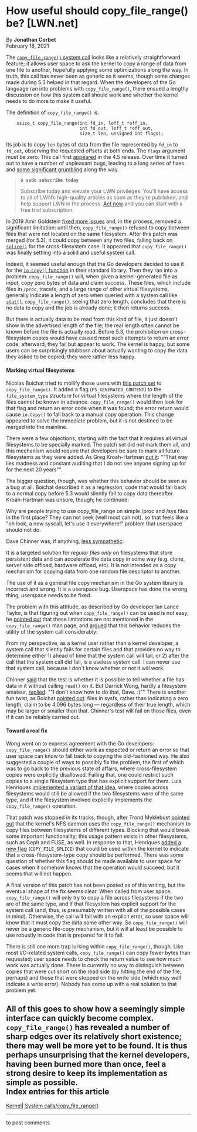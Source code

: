 # How useful should copy_file_range() be? [LWN.net]

By **Jonathan Corbet**  
February 18, 2021 

The [`copy_file_range()` system call](https://man7.org/linux/man-pages/man2/copy_file_range.2.html) looks like a relatively straightforward feature; it allows user space to ask the kernel to copy a range of data from one file to another, hopefully applying some optimizations along the way. In truth, this call has never been as generic as it seems, though some changes made during 5.3 helped in that regard. When the developers of the Go language ran into problems with `copy_file_range()`, there ensued a lengthy discussion on how this system call should work and whether the kernel needs to do more to make it useful. 

The definition of `copy_file_range()` is: 
    
    
        ssize_t copy_file_range(int fd_in, loff_t *off_in,
                                int fd_out, loff_t *off_out,
                                size_t len, unsigned int flags);
    

Its job is to copy `len` bytes of data from the file represented by `fd_in` to `fd_out`, observing the requested offsets at both ends. The `flags` argument must be zero. This call first [appeared](/Articles/659523/) in the 4.5 release. Over time it turned out to have a number of unpleasant bugs, leading to a long series of fixes and [some significant grumbling](/Articles/774114/) along the way. 

> **`$ sudo subscribe today`**
> 
> Subscribe today and elevate your LWN privileges. You’ll have access to all of LWN’s high-quality articles as soon as they’re published, and help support LWN in the process. [Act now](https://lwn.net/Promo/nst-sudo/claim) and you can start with a free trial subscription. 

In 2019 Amir Goldstein [fixed more issues](/Articles/789527/) and, in the process, removed a significant limitation: until then, `copy_file_range()` refused to copy between files that were not located on the same filesystem. After this patch was merged (for 5.3), it could copy between any two files, falling back on [`splice()`](https://man7.org/linux/man-pages/man2/splice.2.html) for the cross-filesystem case. It appeared that `copy_file_range()` was finally settling into a solid and useful system call. 

Indeed, it seemed useful enough that the Go developers decided to use it for the [`io.Copy()` function](https://golang.org/pkg/io/#Copy) in their standard library. Then they ran into a problem: `copy_file_range()` will, when given a kernel-generated file as input, copy zero bytes of data and claim success. These files, which include files in `/proc`, tracefs, and a large range of other virtual filesystems, generally indicate a length of zero when queried with a system call like [`stat()`](https://man7.org/linux/man-pages/man2/stat.2.html). `copy_file_range()`, seeing that zero length, concludes that there is no data to copy and the job is already done; it then returns success. 

But there is actually data to be read from this kind of file, it just doesn't show in the advertised length of the file; the real length often cannot be known before the file is actually read. Before 5.3, the prohibition on cross-filesystem copies would have caused most such attempts to return an error code; afterward, they fail but appear to work. The kernel is happy, but some users can be surprisingly stubborn about actually wanting to copy the data they asked to be copied; they were rather less happy. 

#### Marking virtual filesystems

Nicolas Boichat tried to mollify those users with [this patch set](/ml/linux-kernel/20210212044405.4120619-1-drinkcat@chromium.org/) to `copy_file_range()`. It added a flag (`FS_GENERATED_CONTENT`) to the `file_system_type` structure for virtual filesystems where the length of the files cannot be known in advance. `copy_file_range()` would then look for that flag and return an error code when it was found; the error return would cause `io.Copy()` to fall back to a manual copy operation. This change appeared to solve the immediate problem, but it is not destined to be merged into the mainline. 

There were a few objections, starting with the fact that it requires all virtual filesystems to be specially marked. The patch set did not mark them all, and this mechanism would require that developers be sure to mark all future filesystems as they were added. As Greg Kroah-Hartman [put it](/ml/linux-kernel/YCY+Ytr2J2R5Vh0+@kroah.com/): ""That way lies madness and constant auditing that I do not see anyone signing up for for the next 20 years"". 

The bigger question, though, was whether this behavior should be seen as a bug at all. Boichat described it as a regression; code that would fall back to a normal copy before 5.3 would silently fail to copy data thereafter. Kroah-Hartman was unsure, though; he continued: 

Why are people trying to use copy_file_range on simple /proc and /sys files in the first place? They can not seek (well most can not), so that feels like a "oh look, a new syscall, let's use it everywhere!" problem that userspace should not do. 

Dave Chinner was, if anything, [less sympathetic](/ml/linux-kernel/20210212230346.GU4626@dread.disaster.area/): 

It is a targeted solution for *regular files only* on filesystems that store persistent data and can accelerate the data copy in some way (e.g. clone, server side offload, hardware offload, etc). It is not intended as a copy mechanism for copying data from one random file descriptor to another. 

The use of it as a general file copy mechanism in the Go system library is incorrect and wrong. It is a userspace bug. Userspace has done the wrong thing, userspace needs to be fixed. 

The problem with this attitude, as described by Go developer Ian Lance Taylor, is that figuring out when `copy_file_range()` can be used is not easy; he [pointed out](/ml/linux-kernel/CAKOQZ8zPFM29DYPwbnUJEhf+a8kPSJ5E_W06JLFjn-5Fy-ZWWw@mail.gmail.com/) that these limitations are not mentioned in the `copy_file_range()` man page, and [argued](/ml/linux-kernel/CAOyqgcVTYhozM-mwc400qt+fabmUuBQTsjqbcA03xDooYXXcMA@mail.gmail.com/) that this behavior reduces the utility of the system call considerably: 

From my perspective, as a kernel user rather than a kernel developer, a system call that silently fails for certain files and that provides no way to determine either 1) ahead of time that the system call will fail, or 2) after the call that the system call did fail, is a useless system call. I can never use that system call, because I don't know whether or not it will work. 

Chinner [said](/ml/linux-kernel/20210212232726.GW4626@dread.disaster.area/) that the test is whether it is possible to tell whether a file has data in it without calling `read()` on it. But Darrick Wong, hardly a filesystem amateur, [replied](/ml/linux-kernel/20210212235448.GH7187@magnolia/): ""I don't know how to do that, Dave. :)"" There is another fun twist, as Boichat [pointed out](/ml/linux-kernel/CANMq1KDv-brWeKOTt3aUUi_1SOXSpEFo5pS5A6mpRT8k-O88nA@mail.gmail.com/): files in sysfs, rather than indicating a zero length, claim to be 4,096 bytes long — regardless of their true length, which may be larger or smaller than that. Chinner's test will fail on those files, even if it can be reliably carried out. 

#### Toward a real fix

Wong went on to express agreement with the Go developers: `copy_file_range()` should either work as expected or return an error so that user space can know to fall back to copying the old-fashioned way. He also suggested a couple of ways to possibly fix the problem, the first of which was to go back to the previous state of affairs, where cross-filesystem copies were explicitly disallowed. Failing that, one could restrict such copies to a single filesystem type that has explicit support for them. Luis Henriques [implemented a variant of that idea](/ml/linux-kernel/20210215154317.8590-1-lhenriques@suse.de/), where copies across filesystems would still be allowed if the two filesystems were of the same type, and if the filesystem involved explicitly implements the `copy_file_range()` operation. 

That patch was stopped in its tracks, though, after Trond Myklebust [pointed out](/ml/linux-kernel/92d27397479984b95883197d90318ee76995b42e.camel@hammerspace.com/) that the kernel's NFS daemon uses the `copy_file_range()` mechanism to copy files between filesystems of different types. Blocking that would break some important functionality; this usage pattern exists in other filesystems, such as Ceph and FUSE, as well. In response to that, Henriques [added a new flag](/ml/linux-kernel/87r1lgjm7l.fsf@suse.de/) (`COPY_FILE_SPLICE`) that could be used within the kernel to indicate that a cross-filesystem-type copy should be performed. There was some question of whether this flag should be made available to user space for cases when it somehow knows that the operation would succeed, but it seems that will not happen. 

A final version of this patch has not been posted as of this writing, but the eventual shape of the fix seems clear. When called from user space, `copy_file_range()` will only try to copy a file across filesystems if the two are of the same type, and if that filesystem has explicit support for the system call (and, thus, is presumably written with all of the possible cases in mind). Otherwise, the call will fail with an explicit error, so user space will know that it must copy the data some other way. So `copy_file_range()` will never be a generic file-copy mechanism, but it will at least be possible to use robustly in code that is prepared for it to fail. 

There is still one more trap lurking within `copy_file_range()`, though. Like most I/O-related system calls, `copy_file_range()` can copy fewer bytes than requested; user space needs to check the return value to see how much work was actually done. There is currently no way to distinguish between copies that were cut short on the read side (by hitting the end of the file, perhaps) and those that were stopped on the write side (which may well indicate a write error). Nobody has come up with a real solution to that problem yet. 

All of this goes to show how a seemingly simple interface can quickly become complex. `copy_file_range()` has revealed a number of sharp edges over its relatively short existence; there may well be more yet to be found. It is thus perhaps unsurprising that the kernel developers, having been burned more than once, feel a strong desire to keep its implementation as simple as possible.  
Index entries for this article  
---  
[Kernel](/Kernel/Index)| [System calls/copy_file_range()](/Kernel/Index#System_calls-copy_file_range)  
  


* * *

to post comments 
